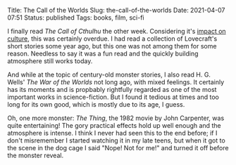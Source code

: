 Title: The Call of the Worlds
Slug: the-call-of-the-worlds
Date: 2021-04-07 07:51
Status: published
Tags: books, film, sci-fi

I finally read _The Call of Cthulhu_ the other week. Considering it's 
[impact on culture](https://en.wikipedia.org/wiki/Cthulhu#Legacy), this was
certainly overdue. I had read a collection of Lovecraft's short stories some year ago, but
this one was not among them for some reason. Needless to say it was a fun read and the
quickly building atmosphere still works today.

And while at the topic of century-old monster stories, I also read H. G. Wells' _The War of the Worlds_
not long ago, with mixed feelings. It certainly has its moments and is propbably rightfully regarded as
one of the most important works in science-fiction. But I found it tedious at times and too long
for its own good, which is mostly due to its age, I guess.

Oh, one more monster: _The Thing_, the 1982 movie by John Carpenter, was quite entertaining! The
gory practical effects hold up well enough and the atmosphere is intense. I think I never had 
seen this to the end before; if I don't misremember I started watching it in my late teens, but
when it got to the scene in the dog cage I said "Nope! Not for me!" and turned it off
before the monster reveal.

